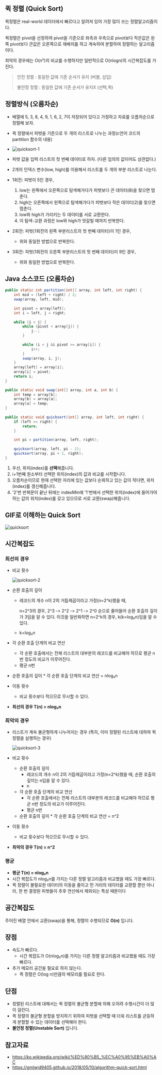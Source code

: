 ## 퀵 정렬 (Quick Sort)

퀵정렬은 real-world 데이터에서 빠르다고 알려져 있어 가장 많이 쓰는 정렬알고리즘이다.

퀵정렬은 pivot을 선정하여 pivot을 기준으로 좌측과 우측으로 pivot보다 작은값은 왼쪽 pivot보다 큰값은 오른쪽으로 재배치를 하고 계속하여 분할하여 정렬하는 알고리즘이다.

최악의 경우에는 O(n²)의 비교를 수행하지만 일반적으로 O(nlogn)의 시간복잡도를 가진다.

> 안전 정렬 : 동일한 값에 기존 순서가 유지 (버블, 삽입)
>
> 불안정 정렬 : 동일한 값에 기존 순서가 유지X (선택,퀵)



## 정렬방식 (오름차순)

- 배열에 5, 3, 8, 4, 9, 1, 6, 2, 7이 저장되어 있다고 가정하고 자료를 오름차순으로 정렬해 보자.

- 퀵 정렬에서 피벗을 기준으로 두 개의 리스트로 나누는 과정(c언어 코드의 partition 함수의 내용)
- ![quicksort-1](https://github.com/Songwonseok/CS-Study/blob/main/Algorithm/image/quicksort-1.PNG?raw=true)

- 피벗 값을 입력 리스트의 첫 번째 데이터로 하자. (다른 임의의 값이어도 상관없다.)

- 2개의 인덱스 변수(low, high)를 이용해서 리스트를 두 개의 부분 리스트로 나눈다.

- 1회전: 피벗이 5인 경우,
  1. low는 왼쪽에서 오른쪽으로 탐색해가다가 피벗보다 큰 데이터(8)을 찾으면 멈춘다.
  2. high는 오른쪽에서 왼쪽으로 탐색해가다가 피벗보다 작은 데이터(2)를 찾으면 멈춘다.
  3. low와 high가 가리키는 두 데이터를 서로 교환한다.
  4. 이 탐색-교환 과정은 low와 high가 엇갈릴 때까지 반복한다.

- 2회전: 피벗(1회전의 왼쪽 부분리스트의 첫 번째 데이터)이 1인 경우,
  - 위와 동일한 방법으로 반복한다.

- 3회전: 피벗(1회전의 오른쪽 부분리스트의 첫 번째 데이터)이 9인 경우,
  - 위와 동일한 방법으로 반복한다.



## Java 소스코드 (오름차순)

```java
public static int partition(int[] array, int left, int right) {
    int mid = (left + right) / 2;
    swap(array, left, mid);
 
    int pivot = array[left];
    int i = left, j = right;
 
    while (i < j) {
        while (pivot < array[j]) {
            j--;
        }
 
        while (i < j && pivot >= array[i]) {
            i++;
        }
        swap(array, i, j);
    }
    array[left] = array[i];
    array[i] = pivot;
    return i;
}
 
public static void swap(int[] array, int a, int b) {
    int temp = array[b];
    array[b] = array[a];
    array[a] = temp;
}
 
public static void quicksort(int[] array, int left, int right) {
    if (left >= right) {
        return;
    }
 
    int pi = partition(array, left, right);
 
    quicksort(array, left, pi - 1);
    quicksort(array, pi + 1, right);
}

```

1. 우선, 위치(index)를 **선택**해줍니다.
2. i+1번째 원소부터 선택한 위치(index)의 값과 비교를 시작합니다.
3. 오름차순이므로 현재 선택한 자리에 있는 값보다 순회하고 있는 값이 작다면, 위치(index)를 갱신해줍니다.
4. '2'번 반복문이 끝난 뒤에는 indexMin에 '1'번에서 선택한 위치(index)에 들어가야하는 값의 위치(index)를 갖고 있으므로 서로 교환(swap)해줍니다.



## GIF로 이해하는 Quick Sort

![quicksort](https://github.com/Songwonseok/CS-Study/blob/main/Algorithm/image/quicksort.GIF?raw=true)



## 시간복잡도

### 최선의 경우

- 비교 횟수

  ![quicksort-2](https://github.com/Songwonseok/CS-Study/blob/main/Algorithm/image/quicksort-2.PNG?raw=true)

- 순환 호출의 깊이

  - 레코드의 개수 n이 2의 거듭제곱이라고 가정(n=2^k)했을 때, 

    n=2^3의 경우, 2^3 -> 2^2 -> 2^1 -> 2^0 순으로 줄어들어 순환 호출의 깊이가 3임을 알 수 있다. 이것을 일반화하면 n=2^k의 경우, k(k=log₂n)임을 알 수 있다.

  - k=log₂n

- 각 순환 호출 단계의 비교 연산

  - 각 순환 호출에서는 전체 리스트의 대부분의 레코드를 비교해야 하므로 평균 n번 정도의 비교가 이루어진다.
  - 평균 n번

- 순환 호출의 깊이 * 각 순환 호출 단계의 비교 연산 = nlog₂n

- 이동 횟수

  - 비교 횟수보다 적으므로 무시할 수 있다.

- **최선의 경우 T(n) = nlog₂n**

### 최악의 경우

- 리스트가 계속 불균형하게 나누어지는 경우 (특히, 이미 정렬된 리스트에 대하여 퀵 정렬을 실행하는 경우)

  ![quicksort-3](https://github.com/Songwonseok/CS-Study/blob/main/Algorithm/image/quicksort-3.PNG?raw=true)

- 비교 횟수
  - 순환 호출의 깊이
    - 레코드의 개수 n이 2의 거듭제곱이라고 가정(n=2^k)했을 때, 순환 호출의 깊이는 n임을 알 수 있다.
    - n
  - 각 순환 호출 단계의 비교 연산
    - 각 순환 호출에서는 전체 리스트의 대부분의 레코드를 비교해야 하므로 평균 n번 정도의 비교가 이루어진다.
    - 평균 n번
  - 순환 호출의 깊이 * 각 순환 호출 단계의 비교 연산 = n^2
- 이동 횟수
  
  - 비교 횟수보다 적으므로 무시할 수 있다.
- **최악의 경우 T(n) = n^2**

### 평균

- **평균 T(n) = nlog₂n**
- 시간 복잡도가 nlog₂n를 가지는 다른 정렬 알고리즘과 비교했을 때도 가장 빠르다.
- 퀵 정렬이 불필요한 데이터의 이동을 줄이고 먼 거리의 데이터를 교환할 뿐만 아니라, 한 번 결정된 피벗들이 추후 연산에서 제외되는 특성 때문이다



## 공간복잡도

주어진 배열 안에서 교환(swap)을 통해, 정렬이 수행되므로 **O(n)** 입니다.



## 장점

- 속도가 빠르다.
  - 시간 복잡도가 O(nlog₂n)를 가지는 다른 정렬 알고리즘과 비교했을 때도 가장 빠르다.
- 추가 메모리 공간을 필요로 하지 않는다.
  - 퀵 정렬은 O(log n)만큼의 메모리를 필요로 한다.

## 단점

- 정렬된 리스트에 대해서는 퀵 정렬의 불균형 분할에 의해 오히려 수행시간이 더 많이 걸린다.
- 퀵 정렬의 불균형 분할을 방지하기 위하여 피벗을 선택할 때 더욱 리스트를 균등하게 분할할 수 있는 데이터를 선택해야 한다.
- **불안정 정렬(Unstable Sort)** 입니다.



## 참고자료

- https://ko.wikipedia.org/wiki/%ED%80%B5_%EC%A0%95%EB%A0%AC
- https://gmlwjd9405.github.io/2018/05/10/algorithm-quick-sort.html

